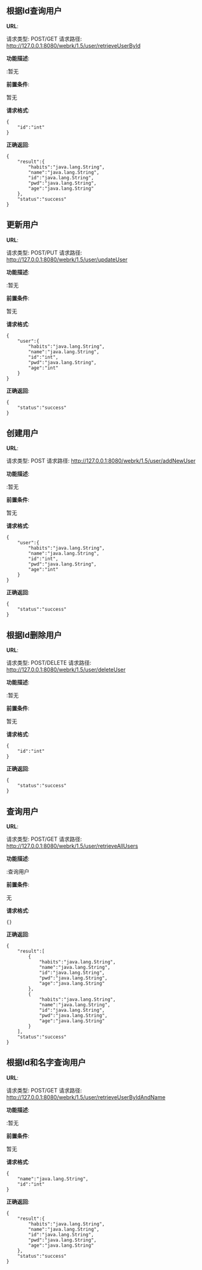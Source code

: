 ## 根据Id查询用户


**URL**: 

请求类型: POST/GET
请求路径: http://127.0.0.1:8080/webrk/1.5/user/retrieveUserById

**功能描述**: 

:暂无


**前置条件**: 

暂无


**请求格式**: 

```
{
	"id":"int"
}
```

**正确返回**: 

```
{
	"result":{
		"habits":"java.lang.String",
		"name":"java.lang.String",
		"id":"java.lang.String",
		"pwd":"java.lang.String",
		"age":"java.lang.String"
	},
	"status":"success"
}
```


## 更新用户


**URL**: 

请求类型: POST/PUT
请求路径: http://127.0.0.1:8080/webrk/1.5/user/updateUser

**功能描述**: 

:暂无


**前置条件**: 

暂无


**请求格式**: 

```
{
	"user":{
		"habits":"java.lang.String",
		"name":"java.lang.String",
		"id":"int",
		"pwd":"java.lang.String",
		"age":"int"
	}
}
```

**正确返回**: 

```
{
	"status":"success"
}
```


## 创建用户


**URL**: 

请求类型: POST
请求路径: http://127.0.0.1:8080/webrk/1.5/user/addNewUser

**功能描述**: 

:暂无


**前置条件**: 

暂无


**请求格式**: 

```
{
	"user":{
		"habits":"java.lang.String",
		"name":"java.lang.String",
		"id":"int",
		"pwd":"java.lang.String",
		"age":"int"
	}
}
```

**正确返回**: 

```
{
	"status":"success"
}
```


## 根据Id删除用户


**URL**: 

请求类型: POST/DELETE
请求路径: http://127.0.0.1:8080/webrk/1.5/user/deleteUser

**功能描述**: 

:暂无


**前置条件**: 

暂无


**请求格式**: 

```
{
	"id":"int"
}
```

**正确返回**: 

```
{
	"status":"success"
}
```


## 查询用户


**URL**: 

请求类型: POST/GET
请求路径: http://127.0.0.1:8080/webrk/1.5/user/retrieveAllUsers

**功能描述**: 

:查询用户


**前置条件**: 

无


**请求格式**: 

```
{}
```

**正确返回**: 

```
{
	"result":[
		{
			"habits":"java.lang.String",
			"name":"java.lang.String",
			"id":"java.lang.String",
			"pwd":"java.lang.String",
			"age":"java.lang.String"
		},
		{
			"habits":"java.lang.String",
			"name":"java.lang.String",
			"id":"java.lang.String",
			"pwd":"java.lang.String",
			"age":"java.lang.String"
		}
	],
	"status":"success"
}
```


## 根据Id和名字查询用户


**URL**: 

请求类型: POST/GET
请求路径: http://127.0.0.1:8080/webrk/1.5/user/retrieveUserByIdAndName

**功能描述**: 

:暂无


**前置条件**: 

暂无


**请求格式**: 

```
{
	"name":"java.lang.String",
	"id":"int"
}
```

**正确返回**: 

```
{
	"result":{
		"habits":"java.lang.String",
		"name":"java.lang.String",
		"id":"java.lang.String",
		"pwd":"java.lang.String",
		"age":"java.lang.String"
	},
	"status":"success"
}
```


